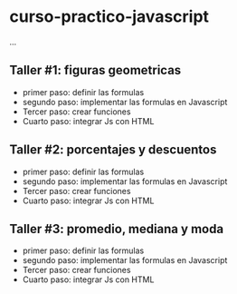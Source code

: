 # curso-practico-javascript

...

## Taller #1: figuras geometricas

- primer paso: definir las formulas 
- segundo paso: implementar las formulas en Javascript
- Tercer paso: crear funciones
- Cuarto paso: integrar Js con HTML

## Taller #2: porcentajes y descuentos

- primer paso: definir las formulas 
- segundo paso: implementar las formulas en Javascript
- Tercer paso: crear funciones
- Cuarto paso: integrar Js con HTML

## Taller #3: promedio, mediana y moda

- primer paso: definir las formulas 
- segundo paso: implementar las formulas en Javascript
- Tercer paso: crear funciones
- Cuarto paso: integrar Js con HTML